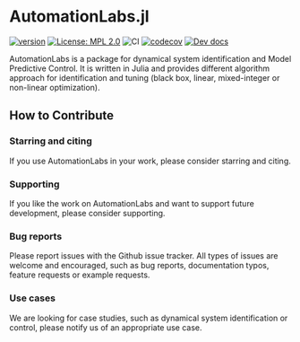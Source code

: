 # AutomationLabs.jl

[![version](https://juliahub.com/docs/AutomationLabs/version.svg)](https://juliahub.com/ui/Packages/AutomationLabs/pZcfU)
[![License: MPL 2.0](https://img.shields.io/badge/License-MPL_2.0-brightgreen.svg)](https://opensource.org/licenses/MPL-2.0)
![CI](https://github.com/AutomationLabs-sh/AutomationLabsDepot.jl/actions/workflows/ci.yml/badge.svg)
[![codecov](https://codecov.io/gh/AutomationLabs-sh/AutomationLabs.jl/branch/main/graph/badge.svg?token=JQZBIUJYP0)](https://codecov.io/gh/AutomationLabs-sh/AutomationLabs.jl)
[![Dev docs](https://img.shields.io/badge/docs-stable-blue.svg)](https://automationlabs-sh.github.io/AutomationLabs.jl/)

AutomationLabs is a package for dynamical system identification and Model Predictive Control. It is written in Julia and provides different algorithm approach for identification and tuning (black box, linear, mixed-integer or non-linear optimization).

## How to Contribute

### Starring and citing
If you use AutomationLabs in your work, please consider starring and citing.

### Supporting
If you like the work on AutomationLabs and want to support future development, please consider supporting.

### Bug reports
Please report issues with the Github issue tracker. All types of issues are welcome and encouraged, such as bug reports, documentation typos, feature requests or example requests.

### Use cases
We are looking for case studies, such as dynamical system identification or control, please notify us of an appropriate use case.
